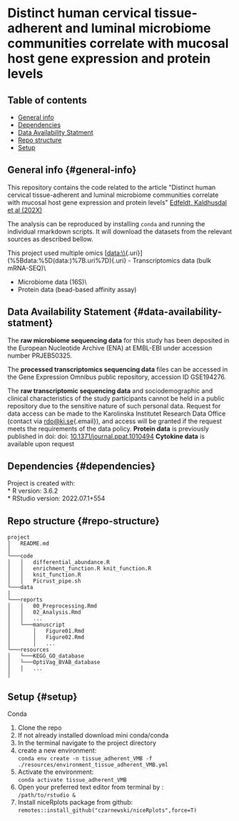 
# Distinct human cervical tissue-adherent and luminal microbiome communities correlate with mucosal host gene expression and protein levels

## Table of contents

-   [General info](#general-info)
-   [Dependencies](#dependencies)
-   [Data Availability Statment](#data-availability-statment)
-   [Repo structure](#repo-structure)
-   [Setup](#setup)

## General info {#general-info}

This repository contains the code related to the article "Distinct human
cervical tissue-adherent and luminal microbiome communities correlate
with mucosal host gene expression and protein levels" [Edfeldt,
Kaldhusdal et al (202X)](https://doi.org/)

The analysis can be reproduced by installing `conda` and running the
individual rmarkdown scripts. It will download the datasets from the
relevant sources as described bellow.

This project used multiple omics
[[data:\\\\](data:){.uri}](%5Bdata:%5D(data:)%7B.uri%7D){.uri} -
Transcriptomics data (bulk mRNA-SEQ)\
- Microbiome data (16S)\
- Protein data (bead-based affinity assay)

## Data Availability Statement {#data-availability-statment}

The **raw microbiome sequencing data** for this study has been deposited
in the European Nucleotide Archive (ENA) at EMBL-EBI under accession
number PRJEB50325.

The **processed transcriptomics sequencing data** files can be accessed
in the Gene Expression Omnibus public repository, accession ID
GSE194276.

The **raw transcriptomic sequencing data** and sociodemographic and
clinical characteristics of the study participants cannot be held in a
public repository due to the sensitive nature of such personal data.
Request for data access can be made to the Karolinska Institutet
Research Data Office (contact via
[rdo\@ki.se](mailto:rdo@ki.se){.email}), and access will be granted if
the request meets the requirements of the data policy. **Protein data**
is previously published in doi: doi:
[10.1371/journal.ppat.1010494](https://doi.org/10.1371/journal.ppat.1010494.s017)
**Cytokine data** is available upon request

## Dependencies {#dependencies}

Project is created with:\
\* R version: 3.6.2\
\* RStudio version: 2022.07.1+554

## Repo structure {#repo-structure}

    project
    │   README.md
    │  
    └───code
    │   │   differential_abundance.R
    │   │   enrichment_function.R knit_function.R
    │   │   knit_function.R
    │   │   Picrust_pipe.sh
    └───data
    │ 
    └───reports
    │   │   00_Preprocessing.Rmd
    │   │   02_Analysis.Rmd
    │   │   ...
    │   └───manuscript
    │       │   Figure01.Rmd
    │       │   Figure02.Rmd
    │       │   ...
    └───resources
    │   └───KEGG_GO_database
    │   └───OptiVag_BVAB_database
    │   │   ...
    │ 

## Setup {#setup}

Conda

1.  Clone the repo
2.  If not already installed download mini conda/conda
3.  In the terminal navigate to the project directory
4.  create a new environment:<br/>
    `conda env create -n tissue_adherent_VMB -f ./resources/environment_tissue_adherent_VMB.yml`
5.  Activate the environment:<br/> `conda activate tissue_adherent_VMB`
6.  Open your preferred text editor from terminal by :<br/>
    `/path/to/rstudio &`
7.  Install niceRplots package from github:<br/>
    `remotes::install_github("czarnewski/niceRplots",force=T)`
